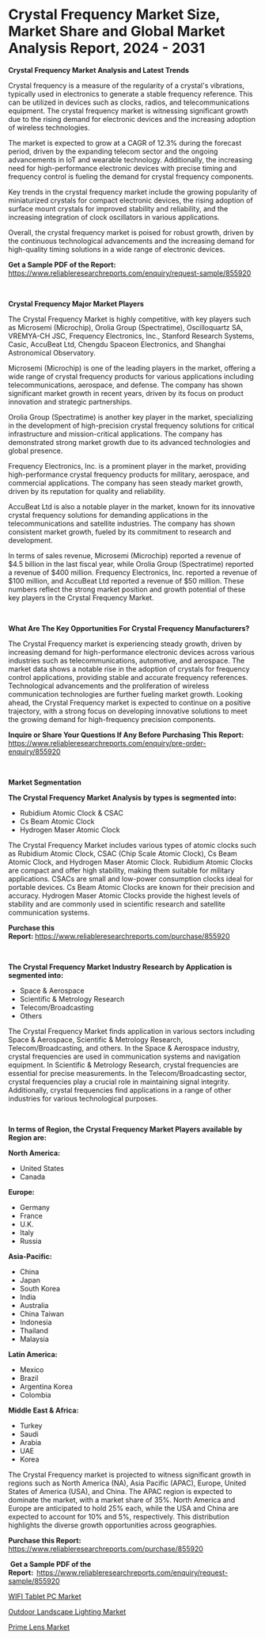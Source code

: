 <p><h1>Crystal Frequency Market Size, Market Share and Global Market Analysis Report, 2024 - 2031</h1></p><p><strong>Crystal Frequency Market Analysis and Latest Trends</strong></p>
<p><p>Crystal frequency is a measure of the regularity of a crystal's vibrations, typically used in electronics to generate a stable frequency reference. This can be utilized in devices such as clocks, radios, and telecommunications equipment. The crystal frequency market is witnessing significant growth due to the rising demand for electronic devices and the increasing adoption of wireless technologies.</p><p>The market is expected to grow at a CAGR of 12.3% during the forecast period, driven by the expanding telecom sector and the ongoing advancements in IoT and wearable technology. Additionally, the increasing need for high-performance electronic devices with precise timing and frequency control is fueling the demand for crystal frequency components.</p><p>Key trends in the crystal frequency market include the growing popularity of miniaturized crystals for compact electronic devices, the rising adoption of surface mount crystals for improved stability and reliability, and the increasing integration of clock oscillators in various applications.</p><p>Overall, the crystal frequency market is poised for robust growth, driven by the continuous technological advancements and the increasing demand for high-quality timing solutions in a wide range of electronic devices.</p></p>
<p><strong>Get a Sample PDF of the Report:&nbsp;</strong> <a href="https://www.reliableresearchreports.com/enquiry/request-sample/855920">https://www.reliableresearchreports.com/enquiry/request-sample/855920</a></p>
<p>&nbsp;</p>
<p><strong>Crystal Frequency Major Market Players</strong></p>
<p><p>The Crystal Frequency Market is highly competitive, with key players such as Microsemi (Microchip), Orolia Group (Spectratime), Oscilloquartz SA, VREMYA-CH JSC, Frequency Electronics, Inc., Stanford Research Systems, Casic, AccuBeat Ltd, Chengdu Spaceon Electronics, and Shanghai Astronomical Observatory.</p><p>Microsemi (Microchip) is one of the leading players in the market, offering a wide range of crystal frequency products for various applications including telecommunications, aerospace, and defense. The company has shown significant market growth in recent years, driven by its focus on product innovation and strategic partnerships.</p><p>Orolia Group (Spectratime) is another key player in the market, specializing in the development of high-precision crystal frequency solutions for critical infrastructure and mission-critical applications. The company has demonstrated strong market growth due to its advanced technologies and global presence.</p><p>Frequency Electronics, Inc. is a prominent player in the market, providing high-performance crystal frequency products for military, aerospace, and commercial applications. The company has seen steady market growth, driven by its reputation for quality and reliability.</p><p>AccuBeat Ltd is also a notable player in the market, known for its innovative crystal frequency solutions for demanding applications in the telecommunications and satellite industries. The company has shown consistent market growth, fueled by its commitment to research and development.</p><p>In terms of sales revenue, Microsemi (Microchip) reported a revenue of $4.5 billion in the last fiscal year, while Orolia Group (Spectratime) reported a revenue of $400 million. Frequency Electronics, Inc. reported a revenue of $100 million, and AccuBeat Ltd reported a revenue of $50 million. These numbers reflect the strong market position and growth potential of these key players in the Crystal Frequency Market.</p></p>
<p>&nbsp;</p>
<p><strong>What Are The Key Opportunities For Crystal Frequency Manufacturers?</strong></p>
<p><p>The Crystal Frequency market is experiencing steady growth, driven by increasing demand for high-performance electronic devices across various industries such as telecommunications, automotive, and aerospace. The market data shows a notable rise in the adoption of crystals for frequency control applications, providing stable and accurate frequency references. Technological advancements and the proliferation of wireless communication technologies are further fueling market growth. Looking ahead, the Crystal Frequency market is expected to continue on a positive trajectory, with a strong focus on developing innovative solutions to meet the growing demand for high-frequency precision components.</p></p>
<p><strong>Inquire or Share Your Questions If Any Before Purchasing This Report:</strong> <a href="https://www.reliableresearchreports.com/enquiry/pre-order-enquiry/855920">https://www.reliableresearchreports.com/enquiry/pre-order-enquiry/855920</a></p>
<p>&nbsp;</p>
<p><strong>Market Segmentation</strong></p>
<p><strong>The Crystal Frequency Market Analysis by types is segmented into:</strong></p>
<p><ul><li>Rubidium Atomic Clock & CSAC</li><li>Cs Beam Atomic Clock</li><li>Hydrogen Maser Atomic Clock</li></ul></p>
<p><p>The Crystal Frequency Market includes various types of atomic clocks such as Rubidium Atomic Clock, CSAC (Chip Scale Atomic Clock), Cs Beam Atomic Clock, and Hydrogen Maser Atomic Clock. Rubidium Atomic Clocks are compact and offer high stability, making them suitable for military applications. CSACs are small and low-power consumption clocks ideal for portable devices. Cs Beam Atomic Clocks are known for their precision and accuracy. Hydrogen Maser Atomic Clocks provide the highest levels of stability and are commonly used in scientific research and satellite communication systems.</p></p>
<p><strong>Purchase this Report:&nbsp;</strong><a href="https://www.reliableresearchreports.com/purchase/855920">https://www.reliableresearchreports.com/purchase/855920</a></p>
<p>&nbsp;</p>
<p><strong>The Crystal Frequency Market Industry Research by Application is segmented into:</strong></p>
<p><ul><li>Space & Aerospace</li><li>Scientific & Metrology Research</li><li>Telecom/Broadcasting</li><li>Others</li></ul></p>
<p><p>The Crystal Frequency Market finds application in various sectors including Space & Aerospace, Scientific & Metrology Research, Telecom/Broadcasting, and others. In the Space & Aerospace industry, crystal frequencies are used in communication systems and navigation equipment. In Scientific & Metrology Research, crystal frequencies are essential for precise measurements. In the Telecom/Broadcasting sector, crystal frequencies play a crucial role in maintaining signal integrity. Additionally, crystal frequencies find applications in a range of other industries for various technological purposes.</p></p>
<p>&nbsp;</p>
<p><strong>In terms of Region, the Crystal Frequency Market Players available by Region are:</strong></p>
<p>
    <p> <strong> North America: </strong>
        <ul>
            <li>United States</li>
            <li>Canada</li>
        </ul>
        </p> 
    <p> <strong> Europe: </strong>
        <ul>
            <li>Germany</li>
            <li>France</li>
            <li>U.K.</li>
            <li>Italy</li>
            <li>Russia</li>
        </ul>
        </p> 
    <p> <strong> Asia-Pacific: </strong>
        <ul>
            <li>China</li>
            <li>Japan</li>
            <li>South Korea</li>
            <li>India</li>
            <li>Australia</li>
            <li>China Taiwan</li>
            <li>Indonesia</li>
            <li>Thailand</li>
            <li>Malaysia</li>
        </ul>
        </p> 
    <p> <strong> Latin America: </strong>
        <ul>
            <li>Mexico</li>
            <li>Brazil</li>
            <li>Argentina Korea</li>
            <li>Colombia</li>
        </ul>
        </p> 
    <p> <strong> Middle East & Africa: </strong>
        <ul>
            <li>Turkey</li>
            <li>Saudi</li>
            <li>Arabia</li>
            <li>UAE</li>
            <li>Korea</li>
        </ul>
    </p>
    </p>
<p><p>The Crystal Frequency market is projected to witness significant growth in regions such as North America (NA), Asia Pacific (APAC), Europe, United States of America (USA), and China. The APAC region is expected to dominate the market, with a market share of 35%. North America and Europe are anticipated to hold 25% each, while the USA and China are expected to account for 10% and 5%, respectively. This distribution highlights the diverse growth opportunities across geographies.</p></p>
<p><strong>Purchase this Report: </strong><a href="https://www.reliableresearchreports.com/purchase/855920">https://www.reliableresearchreports.com/purchase/855920</a></p>
<p>&nbsp;<strong>Get a Sample PDF of the Report:&nbsp;&nbsp;</strong><a href="https://www.reliableresearchreports.com/enquiry/request-sample/855920">https://www.reliableresearchreports.com/enquiry/request-sample/855920</a></p>
<p><strong></strong></p>
<p><p><a href="https://github.com/Angelnienowdseej3e45z3p8c/Market-Research-Report-List-1/blob/main/wifi-tablet-pc-market.md">WIFI Tablet PC Market</a></p><p><a href="https://github.com/khayangel/Market-Research-Report-List-2/blob/main/outdoor-landscape-lighting-market.md">Outdoor Landscape Lighting Market</a></p><p><a href="https://github.com/YashRP12/Market-Research-Report-List-3/blob/main/prime-lens-market.md">Prime Lens Market</a></p></p>